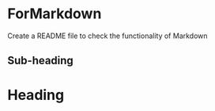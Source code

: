 # ForMarkdown
Create a README file to check the functionality of Markdown

## Sub-heading

Heading
=======
